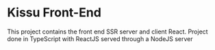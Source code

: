 # Kissu Front-End
This project contains the front end SSR server and client React.
Project done in TypeScript with ReactJS served through a NodeJS server
